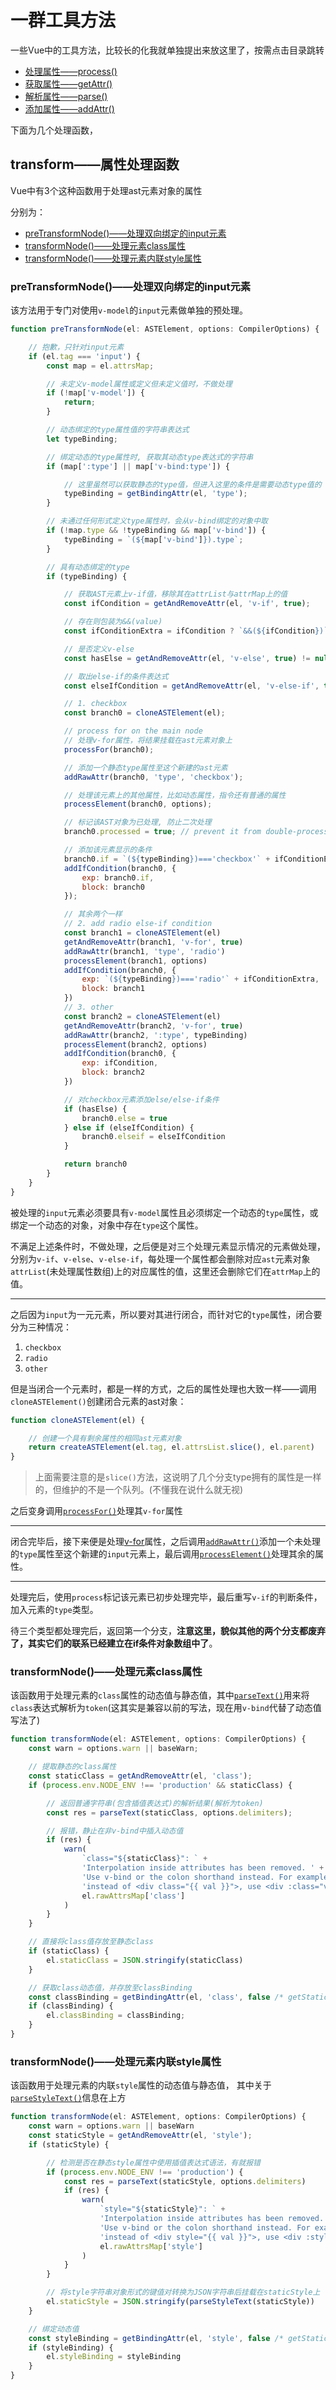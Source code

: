 # 一群工具方法

一些Vue中的工具方法，比较长的化我就单独提出来放这里了，按需点击目录跳转

- [处理属性——process()](./处理属性)
- [获取属性——getAttr()](./获取属性)
- [解析属性——parse()](./解析属性)
- [添加属性——addAttr()](./添加属性)

下面为几个处理函数，

## transform——属性处理函数

Vue中有3个这种函数用于处理ast元素对象的属性

分别为：

- [preTransformNode()——处理双向绑定的input元素](#pretransformnode%e5%a4%84%e7%90%86%e5%8f%8c%e5%90%91%e7%bb%91%e5%ae%9a%e7%9a%84input%e5%85%83%e7%b4%a0)
- [transformNode()——处理元素class属性](#transformnode%e5%a4%84%e7%90%86%e5%85%83%e7%b4%a0class%e5%b1%9e%e6%80%a7)
- [transformNode()——处理元素内联style属性](#transformnode%e5%a4%84%e7%90%86%e5%85%83%e7%b4%a0%e5%86%85%e8%81%94style%e5%b1%9e%e6%80%a7)

### preTransformNode()——处理双向绑定的input元素

该方法用于专门对使用`v-model`的`input`元素做单独的预处理。

```js
function preTransformNode(el: ASTElement, options: CompilerOptions) {

    // 抱歉，只针对input元素
    if (el.tag === 'input') {
        const map = el.attrsMap;

        // 未定义v-model属性或定义但未定义值时，不做处理
        if (!map['v-model']) {
            return;
        }

        // 动态绑定的type属性值的字符串表达式
        let typeBinding;

        // 绑定动态的type属性时, 获取其动态type表达式的字符串
        if (map[':type'] || map['v-bind:type']) {

            // 这里虽然可以获取静态的type值，但进入这里的条件是需要动态type值的
            typeBinding = getBindingAttr(el, 'type');
        }

        // 未通过任何形式定义type属性时，会从v-bind绑定的对象中取
        if (!map.type && !typeBinding && map['v-bind']) {
            typeBinding = `(${map['v-bind']}).type`;
        }

        // 具有动态绑定的type
        if (typeBinding) {

            // 获取AST元素上v-if值，移除其在attrList与attrMap上的值
            const ifCondition = getAndRemoveAttr(el, 'v-if', true);

            // 存在则包装为&&(value)
            const ifConditionExtra = ifCondition ? `&&(${ifCondition})` : ``;

            // 是否定义v-else
            const hasElse = getAndRemoveAttr(el, 'v-else', true) != null;

            // 取出else-if的条件表达式
            const elseIfCondition = getAndRemoveAttr(el, 'v-else-if', true);

            // 1. checkbox
            const branch0 = cloneASTElement(el);

            // process for on the main node
            // 处理v-for属性，将结果挂载在ast元素对象上
            processFor(branch0);

            // 添加一个静态type属性至这个新建的ast元素
            addRawAttr(branch0, 'type', 'checkbox');

            // 处理该元素上的其他属性，比如动态属性，指令还有普通的属性
            processElement(branch0, options);

            // 标记该AST对象为已处理, 防止二次处理
            branch0.processed = true; // prevent it from double-processed

            // 添加该元素显示的条件
            branch0.if = `(${typeBinding})==='checkbox'` + ifConditionExtra
            addIfCondition(branch0, {
                exp: branch0.if,
                block: branch0
            });

            // 其余两个一样
            // 2. add radio else-if condition
            const branch1 = cloneASTElement(el)
            getAndRemoveAttr(branch1, 'v-for', true)
            addRawAttr(branch1, 'type', 'radio')
            processElement(branch1, options)
            addIfCondition(branch0, {
                exp: `(${typeBinding})==='radio'` + ifConditionExtra,
                block: branch1
            })
            // 3. other
            const branch2 = cloneASTElement(el)
            getAndRemoveAttr(branch2, 'v-for', true)
            addRawAttr(branch2, ':type', typeBinding)
            processElement(branch2, options)
            addIfCondition(branch0, {
                exp: ifCondition,
                block: branch2
            })

            // 对checkbox元素添加else/else-if条件
            if (hasElse) {
                branch0.else = true
            } else if (elseIfCondition) {
                branch0.elseif = elseIfCondition
            }

            return branch0
        }
    }
}
```

被处理的`input`元素必须要具有`v-model`属性且必须绑定一个动态的`type`属性，或绑定一个动态的对象，对象中存在`type`这个属性。

不满足上述条件时，不做处理，之后便是对三个处理元素显示情况的元素做处理，分别为`v-if`、`v-else`、`v-else-if`，每处理一个属性都会删除对应`ast`元素对象`attrList`(未处理属性数组)上的对应属性的值，这里还会删除它们在`attrMap`上的值。

___
之后因为`input`为一元元素，所以要对其进行闭合，而针对它的`type`属性，闭合要分为三种情况：

1. `checkbox`
2. `radio`
3. `other`

但是当闭合一个元素时，都是一样的方式，之后的属性处理也大致一样——调用`cloneASTElement()`创建闭合元素的ast对象：

```js
function cloneASTElement(el) {

    // 创建一个具有剩余属性的相同ast元素对象
    return createASTElement(el.tag, el.attrsList.slice(), el.parent)
}
```

>上面需要注意的是`slice()`方法，这说明了几个分支type拥有的属性是一样的，但维护的不是一个队列。(不懂我在说什么就无视)

之后变身调用[`processFor()`](./处理属性/README.md#processfor%e5%a4%84%e7%90%86v-for%e8%a1%a8%e8%be%be%e5%bc%8f)处理其`v-for`属性

___
闭合完毕后，接下来便是处理[v-for](../一群工具方法/处理属性/README.md)属性，之后调用[`addRawAttr()`](./添加属性/README.md#addrawattr%e6%b7%bb%e5%8a%a0%e5%8e%9f%e5%a7%8b%e5%b1%9e%e6%80%a7)添加一个未处理的`type`属性至这个新建的`input`元素上，最后调用[`processElement()`](./处理属性/README.md#processelement%e5%a4%84%e7%90%86%e5%85%83%e7%b4%a0%e4%b8%8a%e5%85%b6%e4%bd%99%e7%9a%84%e5%b1%9e%e6%80%a7)处理其余的属性。
___

处理完后，使用`process`标记该元素已初步处理完毕，最后重写`v-if`的判断条件，加入元素的`type`类型。

待三个类型都处理完后，返回第一个分支，**注意这里，貌似其他的两个分支都废弃了，其实它们的联系已经建立在if条件对象数组中了**。

### transformNode()——处理元素class属性

该函数用于处理元素的`class`属性的动态值与静态值，其中[`parseText()`](./解析属性/README.md#parsetext%e8%a7%a3%e6%9e%90%e6%96%87%e6%9c%ac)用来将`class`表达式解析为`token`(这其实是兼容以前的写法，现在用`v-bind`代替了动态值写法了)

```js
function transformNode(el: ASTElement, options: CompilerOptions) {
    const warn = options.warn || baseWarn;

    // 提取静态的class属性
    const staticClass = getAndRemoveAttr(el, 'class');
    if (process.env.NODE_ENV !== 'production' && staticClass) {

        // 返回普通字符串(包含插值表达式)的解析结果(解析为token)
        const res = parseText(staticClass, options.delimiters);

        // 报错，静止在非v-bind中插入动态值
        if (res) {
            warn(
                `class="${staticClass}": ` +
                'Interpolation inside attributes has been removed. ' +
                'Use v-bind or the colon shorthand instead. For example, ' +
                'instead of <div class="{{ val }}">, use <div :class="val">.',
                el.rawAttrsMap['class']
            )
        }
    }

    // 直接将class值存放至静态class
    if (staticClass) {
        el.staticClass = JSON.stringify(staticClass)
    }

    // 获取class动态值，并存放至classBinding
    const classBinding = getBindingAttr(el, 'class', false /* getStatic */ )
    if (classBinding) {
        el.classBinding = classBinding;
    }
}
```

### transformNode()——处理元素内联style属性

该函数用于处理元素的内联`style`属性的动态值与静态值，
其中关于[`parseStyleText()`](./解析属性/README.md#parsestyletext%e8%a7%a3%e6%9e%90%e9%9d%99%e6%80%81style%e5%ad%97%e7%ac%a6%e4%b8%b2)信息在上方

```js
function transformNode(el: ASTElement, options: CompilerOptions) {
    const warn = options.warn || baseWarn
    const staticStyle = getAndRemoveAttr(el, 'style');
    if (staticStyle) {

        // 检测是否在静态style属性中使用插值表达式语法，有就报错
        if (process.env.NODE_ENV !== 'production') {
            const res = parseText(staticStyle, options.delimiters)
            if (res) {
                warn(
                    `style="${staticStyle}": ` +
                    'Interpolation inside attributes has been removed. ' +
                    'Use v-bind or the colon shorthand instead. For example, ' +
                    'instead of <div style="{{ val }}">, use <div :style="val">.',
                    el.rawAttrsMap['style']
                )
            }
        }

        // 将style字符串对象形式的键值对转换为JSON字符串后挂载在staticStyle上
        el.staticStyle = JSON.stringify(parseStyleText(staticStyle))
    }

    // 绑定动态值
    const styleBinding = getBindingAttr(el, 'style', false /* getStatic */ )
    if (styleBinding) {
        el.styleBinding = styleBinding
    }
}
```